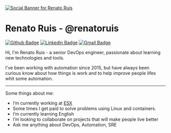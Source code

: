[![Social Banner for Renato Ruis](https://github.com/renatoruis/renatoruis/raw/master/cover.gif)](https://rjper.dev)

# Renato Ruis - @renatoruis

[![Github Badge](https://img.shields.io/badge/-Github-000?style=flat-square&logo=Github&logoColor=white&link=https://github.com/renatoruis)](https://github.com/renatoruis)
[![Linkedin Badge](https://img.shields.io/badge/-LinkedIn-blue?style=flat-square&logo=Linkedin&logoColor=white&link=https://www.linkedin.com/in/renatoruis/)](https://www.linkedin.com/in/rjper/)
[![Gmail Badge](https://img.shields.io/badge/-Gmail-c14438?style=flat-square&logo=Gmail&logoColor=white&link=mailto:renatoruis@gmail.com)](mailto:renatoruis@gmail.com)
 
 
Hi, I'm Renato Ruis - a senior DevOps engineer, passionate about learning new technologies and tools.

I've been working with automation since 2015, but have always been curious know about how things is work and to help improve people lifes whit some automation.

---

Some things about me: 

- I’m currently working at [ESX](https://www.linkedin.com/company/esx/)
- Some times I get paid to solve problems using Linux and containers.
- I’m currently learning English
- I’m looking to collaborate on projects that will make people live better
- Ask me anything about DevOps, Automation, SRE
